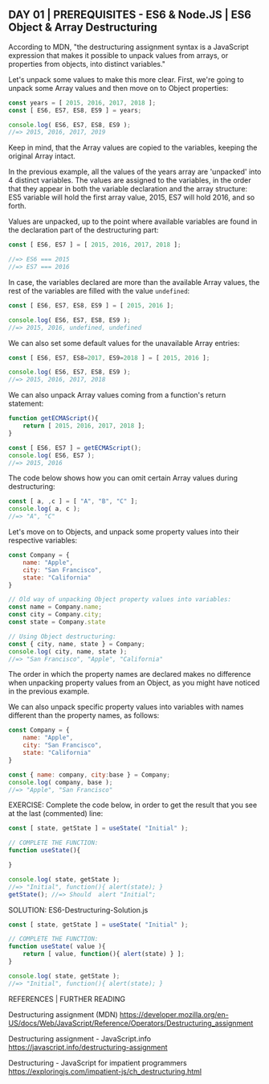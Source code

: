 ## DAY 01 | PREREQUISITES - ES6 & Node.JS | ES6 Object & Array Destructuring

According to MDN, "the destructuring assignment syntax is a JavaScript expression that makes it possible to unpack values from arrays, or properties from objects, into distinct variables."

Let's unpack some values to make this more clear. First, we're going to unpack some Array values and then move on to Object properties:

```js
const years = [ 2015, 2016, 2017, 2018 ];
const [ ES6, ES7, ES8, ES9 ] = years;

console.log( ES6, ES7, ES8, ES9 );
//=> 2015, 2016, 2017, 2019
```

Keep in mind, that the Array values are copied to the variables, keeping the original Array intact.

In the previous example, all the values of the years array are 'unpacked' into 4 distinct variables. The values are assigned to the variables, in the order that they appear in both the variable declaration and the array structure: ES5 variable will hold the first array value, 2015, ES7 will hold 2016, and so forth.

Values are unpacked, up to the point where available variables are found in the declaration part of the destructuring part:

```js
const [ ES6, ES7 ] = [ 2015, 2016, 2017, 2018 ];

//=> ES6 === 2015
//=> ES7 === 2016
```

In case, the variables declared are more than the available Array values, the rest of the variables are filled with the value `undefined`:

```js
const [ ES6, ES7, ES8, ES9 ] = [ 2015, 2016 ];

console.log( ES6, ES7, ES8, ES9 );
//=> 2015, 2016, undefined, undefined
```

We can also set some default values for the unavailable Array entries:

```js
const [ ES6, ES7, ES8=2017, ES9=2018 ] = [ 2015, 2016 ];

console.log( ES6, ES7, ES8, ES9 );
//=> 2015, 2016, 2017, 2018
```

We can also unpack Array values coming from a function's return statement:

```js
function getECMAScript(){
    return [ 2015, 2016, 2017, 2018 ];
}    

const [ ES6, ES7 ] = getECMAScript();
console.log( ES6, ES7 );
//=> 2015, 2016
```

The code below shows how you can omit certain Array values during destructuring:

```js
const [ a, ,c ] = [ "A", "B", "C" ]; 
console.log( a, c );
//=> "A", "C"
```

Let's move on to Objects, and unpack some property values into their respective variables:

```js
const Company = {
    name: "Apple",
    city: "San Francisco",
    state: "California"
}

// Old way of unpacking Object property values into variables:
const name = Company.name;
const city = Company.city;
const state = Company.state

// Using Object destructuring:
const { city, name, state } = Company;
console.log( city, name, state );
//=> "San Francisco", "Apple", "California"
```

The order in which the property names are declared makes no difference when unpacking property values from an Object, as you might have noticed in the previous example.

We can also unpack specific property values into variables with names different than the property names, as follows:

```js
const Company = {
    name: "Apple",
    city: "San Francisco",
    state: "California"
}

const { name: company, city:base } = Company;
console.log( company, base );
//=> "Apple", "San Francisco"
```

EXERCISE: Complete the code below, in order to get the result that you see at the last (commented) line:

```js
const [ state, getState ] = useState( "Initial" );

// COMPLETE THE FUNCTION:
function useState(){

}

console.log( state, getState );
//=> "Initial", function(){ alert(state); }
getState(); //=> Should  alert "Initial";
```

SOLUTION: ES6-Destructuring-Solution.js

```js
const [ state, getState ] = useState( "Initial" );

// COMPLETE THE FUNCTION:
function useState( value ){
    return [ value, function(){ alert(state) } ];
}

console.log( state, getState );
//=> "Initial", function(){ alert(state); }
```

REFERENCES | FURTHER READING

Destructuring assignment (MDN)
https://developer.mozilla.org/en-US/docs/Web/JavaScript/Reference/Operators/Destructuring_assignment

Destructuring assignment - JavaScript.info
https://javascript.info/destructuring-assignment

Destructuring - JavaScript for impatient programmers
https://exploringjs.com/impatient-js/ch_destructuring.html